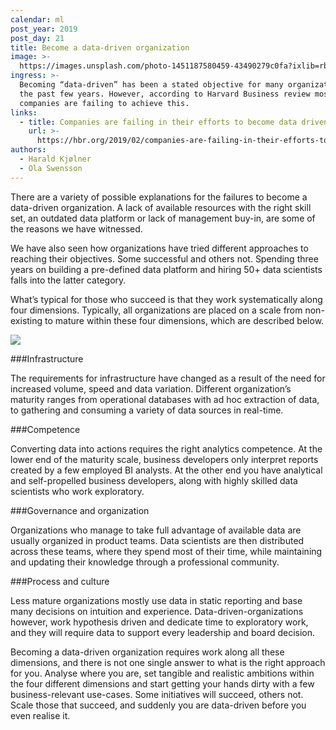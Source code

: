 ```yaml
---
calendar: ml
post_year: 2019
post_day: 21
title: Become a data-driven organization
image: >-
  https://images.unsplash.com/photo-1451187580459-43490279c0fa?ixlib=rb-1.2.1&ixid=eyJhcHBfaWQiOjEyMDd9&auto=format&fit=crop&w=1100&q=60
ingress: >-
  Becoming “data-driven” has been a stated objective for many organizations over
  the past few years. However, according to Harvard Business review most
  companies are failing to achieve this.
links:
  - title: Companies are failing in their efforts to become data driven
    url: >-
      https://hbr.org/2019/02/companies-are-failing-in-their-efforts-to-become-data-driven
authors:
  - Harald Kjølner
  - Ola Swensson
---
```

There are a variety of possible explanations for the failures to become a data-driven organization. A lack of available resources with the right skill set, an outdated data platform or lack of management buy-in, are some of the reasons we have witnessed. 

We have also seen how organizations have tried different approaches to reaching their objectives. Some successful and others not. Spending three years on building a pre-defined data platform and hiring 50+ data scientists falls into the latter category. 

What’s typical for those who succeed is that they work systematically along four dimensions. Typically, all organizations are placed on a scale from non-existing to mature within these four dimensions, which are described below.

![](/assets/ml_21_pic1.png)



###Infrastructure

The requirements for infrastructure have changed as a result of the need for increased volume, speed and data variation. Different organization’s maturity ranges from operational databases with ad hoc extraction of data, to gathering and consuming a variety of data sources in real-time. 

###Competence

Converting data into actions requires the right analytics competence. At the lower end of the maturity scale, business developers only interpret reports created by a few employed BI analysts. At the other end you have analytical and self-propelled business developers, along with highly skilled data scientists who work exploratory. 

###Governance and organization

Organizations who manage to take full advantage of available data are usually organized in product teams. Data scientists are then distributed across these teams, where they spend most of their time, while maintaining and updating their knowledge through a professional community. 

###Process and culture

Less mature organizations mostly use data in static reporting and base many decisions on intuition and experience. Data-driven-organizations however, work hypothesis driven and dedicate time to exploratory work, and they will require data to support every leadership and board decision.

Becoming a data-driven organization requires work along all these dimensions, and there is not one single answer to what is the right approach for you. Analyse where you are, set tangible and realistic ambitions within the four different dimensions and start getting your hands dirty with a few business-relevant use-cases. Some initiatives will succeed, others not. Scale those that succeed, and suddenly you are data-driven before you even realise it.

